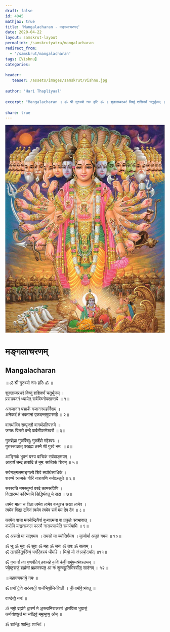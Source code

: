 ```yaml
---
draft: false
id: 4045    
mathjax: true    
title: 'Mangalacharan - मङ्गलाचरणम्'    
date: 2020-04-22    
layout: samskrut-layout 
permalink: /samskrutyatra/mangalacharan
redirect_from: 
  - '/samskrut/mangalacharan'
tags: [Vishnu]    
categories:    
    
header:    
   teaser: /assets/images/samskrut/Vishnu.jpg    
    
author: 'Hari Thapliyaal'    
    
excerpt: "Mangalacharan ॥ ॐ श्री गुरुभ्यो नमः हरिः ॐ ॥ शुक्लाम्बरधरं विष्णुं शशिवर्णं चतुर्भुजम् । प्रसन्नवदनं ध्यायेत् सर्वविघ्नोपशान्तये ॥ १॥ अगजानन पद्मार्कं गजाननमहर्निशम् । अनेकदं तं भक्तानां एकदन्तमुपास्महे ॥ २॥ वागर्थाविव सम्पृक्तौ वागर्थप्रतिपत्तये । जगतः पितरौ वन्दे पार्वतीपरमेश्वरौ ॥ ३॥"
    
share: true    
---
```

![](/assets/images/samskrut/Vishnu.jpg)    
    
# मङ्गलाचरणम्    
## Mangalacharan    
    
॥ ॐ श्री गुरुभ्यो नमः हरिः ॐ ॥    
    
शुक्लाम्बरधरं विष्णुं शशिवर्णं चतुर्भुजम् ।    
प्रसन्नवदनं ध्यायेत् सर्वविघ्नोपशान्तये ॥ १॥    
    
अगजानन पद्मार्कं गजाननमहर्निशम् ।    
अनेकदं तं भक्तानां एकदन्तमुपास्महे ॥ २॥    
    
वागर्थाविव सम्पृक्तौ वागर्थप्रतिपत्तये ।    
जगतः पितरौ वन्दे पार्वतीपरमेश्वरौ ॥ ३॥    
    
गुरुर्ब्रह्मा गुरुर्विष्णुः गुरुर्देवो महेश्वरः ।    
गुरुस्साक्षात् परब्रह्म तस्मै श्री गुरवे नमः ॥ ४॥    
    
आङ्गिकं भुवनं यस्य वाचिकं सर्ववाङ्मयम् ।    
आहार्यं चन्द्र तारादि तं नुमः सात्विकं शिवम् ॥ ५॥    
    
सर्वमङ्गलमाङ्गल्ये शिवे सर्वार्थसाधिके ।    
शरण्ये त्र्यम्बके गौरि नारायणि नमोऽस्तुते ॥ ६॥    
    
सरस्वति नमस्तुभ्यं वरदे कामरूपिणि ।    
विद्यारम्भं करिष्यामि सिद्धिर्भवतु मे सदा ॥ ७॥    
    
त्वमेव माता च पिता त्वमेव त्वमेव बन्धुश्च सखा त्वमेव ।    
त्वमेव विद्या द्रविणं त्वमेव त्वमेव सर्वं मम देव देव ॥ ८॥    
    
कायेन वाचा मनसेन्द्रियैर्वा बुध्यात्मना वा प्रकृतेः स्वभावात् ।    
करोमि यद्यत्सकलं परस्मै नारायणायेति समर्पयामि ॥ ९॥    
    
ॐ असतो मा सद्गमय । तमसो मा ज्योतिर्गमय । मृत्योर्मा अमृतं गमय ॥ १०॥    
    
ॐ भूः ॐ भुवः ॐ सुवः ॐ महः ॐ जनः ॐ तपः ॐ सत्यम् ।    
ॐ तत्स॑वि॒तुर्वरे᳚ण्यं॒ भर्गो॑दे॒वस्य॑ धीमहि । धियो॒ यो नः॑ प्रचो॒दया᳚त् ॥११॥    
    
ॐ ग॒णानां᳚ त्वा ग॒णप॑तिग्ं हवामहे क॒विं क॑वी॒नामु॑प॒मश्र॑वस्तमम् ।    
ज्ये॒ष्ठ॒राजं॒ ब्रह्म॑णां ब्रह्मणस्पत॒ आ नः॑ श‍ृ॒ण्वन्नू॒तिभि॑स्सीद॒ साद॑नम् ॥ १२॥    
    
॥ महागणपतये॒ नमः ॥    
    
ॐ प्रणो॑ दे॒वि सर॑स्वती॒ वाजे॑भिर्वा॒जिनी॑वती । धी॒नाम॑वि॒त्र्य॑वतु ॥    
    
वाग्देव्यै॒ नमः॑ ॥    
    
ॐ नमो॒ ब्रह्म॑णे धा॒रणं॑ मे अ॒स्त्वनि॑राकरणं धा॒रयि॑ता भूयासं॒    
कर्ण॑योश्श्रु॒तं मा च्यो᳚ढ्वं॒ ममा॒मुष्य॒ ओम् ॥    
    
ॐ शान्तिः॒ शान्तिः॒ शान्तिः॑ ।    
    
